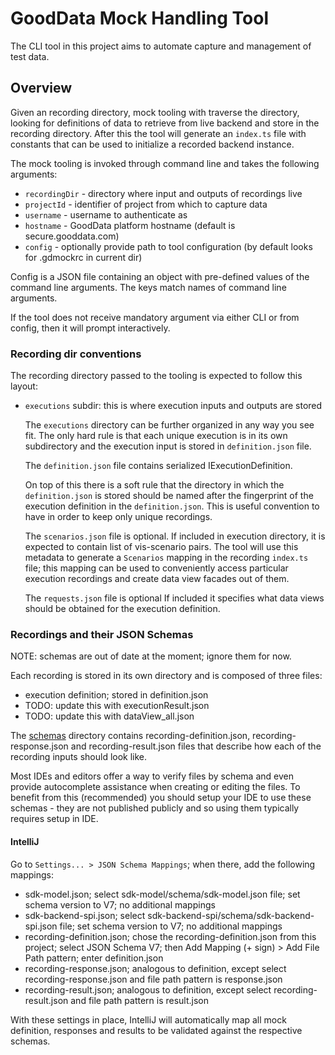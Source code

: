 # GoodData Mock Handling Tool

The CLI tool in this project aims to automate capture and management of test data.

## Overview

Given an recording directory, mock tooling with traverse the directory, looking for definitions of data to retrieve
from live backend and store in the recording directory. After this the tool will generate an `index.ts` file with
constants that can be used to initialize a recorded backend instance.

The mock tooling is invoked through command line and takes the following arguments:

-   `recordingDir` - directory where input and outputs of recordings live
-   `projectId` - identifier of project from which to capture data
-   `username` - username to authenticate as
-   `hostname` - GoodData platform hostname (default is secure.gooddata.com)
-   `config` - optionally provide path to tool configuration (by default looks for .gdmockrc in current dir)

Config is a JSON file containing an object with pre-defined values of the command line arguments. The keys match
names of command line arguments.

If the tool does not receive mandatory argument via either CLI or from config, then it will prompt interactively.

### Recording dir conventions

The recording directory passed to the tooling is expected to follow this layout:

-   `executions` subdir: this is where execution inputs and outputs are stored

    The `executions` directory can be further organized in any way you see fit. The only hard rule is that
    each unique execution is in its own subdirectory and the execution input is stored in `definition.json` file.

    The `definition.json` file contains serialized IExecutionDefinition.

    On top of this there is a soft rule that the directory in which the `definition.json` is stored should be
    named after the fingerprint of the execution definition in the `definition.json`. This is useful convention
    to have in order to keep only unique recordings.

    The `scenarios.json` file is optional. If included in execution directory, it is expected to contain
    list of vis-scenario pairs. The tool will use this metadata to generate a `Scenarios` mapping in the
    recording `index.ts` file; this mapping can be used to conveniently access particular execution recordings
    and create data view facades out of them.

    The `requests.json` file is optional If included it specifies what data views should be obtained for
    the execution definition.

### Recordings and their JSON Schemas

NOTE: schemas are out of date at the moment; ignore them for now.

Each recording is stored in its own directory and is composed of three files:

-   execution definition; stored in definition.json
-   TODO: update this with executionResult.json
-   TODO: update this with dataView_all.json

The [schemas](schemas) directory contains recording-definition.json, recording-response.json and
recording-result.json files that describe how each of the recording inputs should look like.

Most IDEs and editors offer a way to verify files by schema and even provide autocomplete assistance when
creating or editing the files. To benefit from this (recommended) you should setup your IDE to use these schemas -
they are not published publicly and so using them typically requires setup in IDE.

#### IntelliJ

Go to `Settings... > JSON Schema Mappings`; when there, add the following mappings:

-   sdk-model.json; select sdk-model/schema/sdk-model.json file; set schema version to V7; no
    additional mappings
-   sdk-backend-spi.json; select sdk-backend-spi/schema/sdk-backend-spi.json file; set schema version to V7; no
    additional mappings
-   recording-definition.json; chose the recording-definition.json from this project; select JSON Schema V7;
    then Add Mapping (+ sign) > Add File Path pattern; enter definition.json
-   recording-response.json; analogous to definition, except select recording-response.json and file path pattern is
    response.json
-   recording-result.json; analogous to definition, except select recording-result.json and file path pattern is
    result.json

With these settings in place, IntelliJ will automatically map all mock definition, responses and results to be
validated against the respective schemas.
